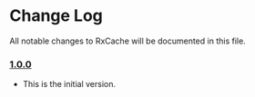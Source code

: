 # Change Log
All notable changes to RxCache will be documented in this file.

### [1.0.0](https://github.com/gtsifrikas/RxCache/releases/tag/1.0.0)
<!-- Released on 2016-01-20. -->

* This is the initial version.

[xmartlabs]: https://xmartlabs.com
